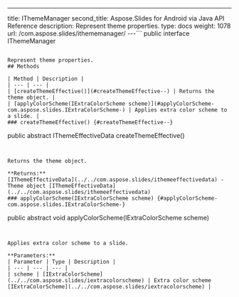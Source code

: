 ---
title: IThemeManager
second_title: Aspose.Slides for Android via Java API Reference
description: Represent theme properties.
type: docs
weight: 1078
url: /com.aspose.slides/ithememanager/
---```
public interface IThemeManager
```

Represent theme properties.
## Methods

| Method | Description |
| --- | --- |
| [createThemeEffective()](#createThemeEffective--) | Returns the theme object. |
| [applyColorScheme(IExtraColorScheme scheme)](#applyColorScheme-com.aspose.slides.IExtraColorScheme-) | Applies extra color scheme to a slide. |
### createThemeEffective() {#createThemeEffective--}
```
public abstract IThemeEffectiveData createThemeEffective()
```


Returns the theme object.

**Returns:**
[IThemeEffectiveData](../../com.aspose.slides/ithemeeffectivedata) - Theme object [IThemeEffectiveData](../../com.aspose.slides/ithemeeffectivedata)
### applyColorScheme(IExtraColorScheme scheme) {#applyColorScheme-com.aspose.slides.IExtraColorScheme-}
```
public abstract void applyColorScheme(IExtraColorScheme scheme)
```


Applies extra color scheme to a slide.

**Parameters:**
| Parameter | Type | Description |
| --- | --- | --- |
| scheme | [IExtraColorScheme](../../com.aspose.slides/iextracolorscheme) | Extra color scheme [IExtraColorScheme](../../com.aspose.slides/iextracolorscheme) |

